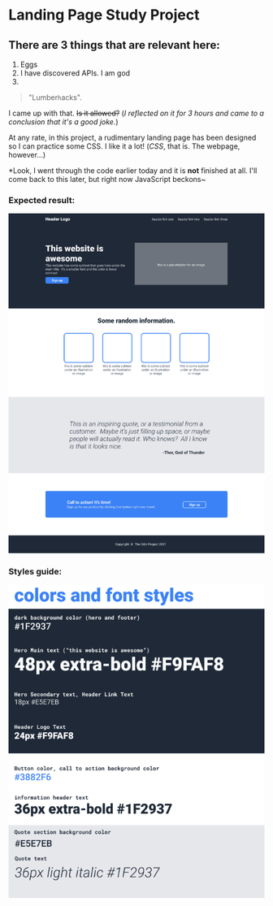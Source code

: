 # Landing Page Study Project
## There are 3 things that are relevant here:
1. Eggs
2. I have discovered APIs. I am god
3. 

>"Lumber`h`acks". 

I came up with that. ~~Is it allowed?~~ (*I reflected on it for 3 hours and came to a conclusion that it's a good joke.*) 

At any rate, in this project, a rudimentary landing page has been designed so I can practice some CSS. I like it a lot! (*CSS*, that is. The webpage, however...)  

*Look, I went through the code earlier today and it is **not** finished at all. I'll come back to this later, but right now JavaScript beckons~  

### Expected result:
![Webpage example](reference-webpage.png "The Odin Project's webpage example")  
### Styles guide:
![CSS data](reference-styles-data.png "The Odin Project's webpage assigment proposed CSS values")

